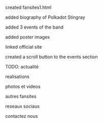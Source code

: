 created fansites1.html

added biography of Polkadot Stingray

added 3 events of the band

added poster images

linked official site

created a scroll button to the events section






TODO:
actualité

realisations

photos et videos

autres fansites

reseaux sociaux

contactez nous